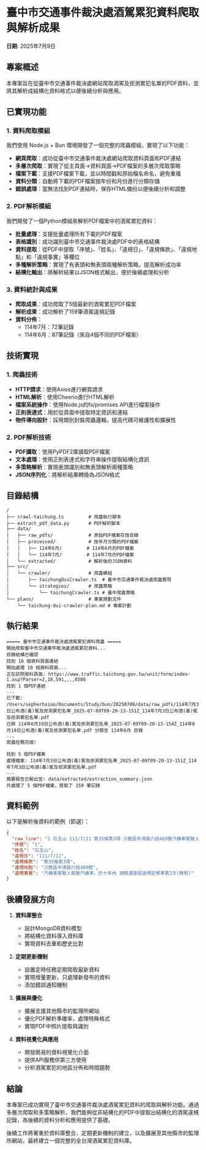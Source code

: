 # 臺中市交通事件裁決處酒駕累犯資料爬取與解析成果

**日期**: 2025年7月9日

## 專案概述

本專案旨在從臺中市交通事件裁決處網站爬取酒駕及拒測累犯名單的PDF資料，並將其解析成結構化資料格式以便後續分析與應用。

## 已實現功能

### 1. 資料爬取模組

我們使用 Node.js + Bun 環境開發了一個完整的爬蟲模組，實現了以下功能：

- **網頁爬取**：成功從臺中市交通事件裁決處網站爬取資料頁面和PDF連結
- **多層次爬取**：實現了從主頁面→資料頁面→PDF檔案的多層次爬取策略
- **檔案下載**：支援PDF檔案下載，並以時間戳和原始檔名命名，避免重複
- **資料分類**：自動將下載的PDF檔案按年份和月份進行分類存儲
- **錯誤處理**：當無法找到PDF連結時，保存HTML備份以便後續分析和調整

### 2. PDF解析模組

我們開發了一個Python模組來解析PDF檔案中的酒駕累犯資料：

- **批量處理**：支援批量處理所有下載的PDF檔案
- **表格識別**：成功識別臺中市交通事件裁決處PDF中的表格結構
- **資料提取**：從PDF中提取「序號」、「姓名」、「違規日」、「違規條款」、「違規地點」和「違規事實」等欄位
- **多種解析策略**：實現了有表頭和無表頭兩種解析策略，提高解析成功率
- **結構化輸出**：將解析結果以JSON格式輸出，便於後續處理和分析

### 3. 資料統計與成果

- **爬取成果**：成功爬取了5個最新的酒駕累犯PDF檔案
- **解析成果**：成功解析了159筆酒駕違規記錄
- **資料分佈**：
  - 114年7月：72筆記錄
  - 114年6月：87筆記錄（來自4個不同的PDF檔案）

## 技術實現

### 1. 爬蟲技術

- **HTTP請求**：使用Axios進行網頁請求
- **HTML解析**：使用Cheerio進行HTML解析
- **檔案系統操作**：使用Node.js的fs/promises API進行檔案操作
- **正則表達式**：用於從頁面中提取特定資訊和連結
- **物件導向設計**：採用類別封裝爬蟲邏輯，提高代碼可維護性和擴展性

### 2. PDF解析技術

- **PDF讀取**：使用PyPDF2庫讀取PDF檔案
- **文本處理**：使用正則表達式和字符串操作提取結構化資訊
- **多策略解析**：實現表頭識別和無表頭解析兩種策略
- **JSON序列化**：將解析結果轉換為JSON格式

## 目錄結構

```
/
├── crawl-taichung.ts         # 爬蟲執行腳本
├── extract_pdf_data.py       # PDF解析腳本
├── data/
│   ├── raw_pdfs/             # 原始PDF檔案存放目錄
│   ├── processed/            # 按年月分類的PDF檔案
│   │   ├── 114年6月/         # 114年6月的PDF檔案
│   │   └── 114年7月/         # 114年7月的PDF檔案
│   └── extracted/            # 解析後的JSON資料
├── src/
│   └── crawler/              # 爬蟲模組
│       ├── taichungDuiCrawler.ts  # 臺中市交通事件裁決處爬蟲實現
│       └── strategies/       # 爬蟲策略
│           └── taichungCrawler.ts # 臺中爬蟲策略
└── plans/                    # 專案規劃文件
    └── taichung-dui-crawler-plan.md # 專案計劃
```

## 執行結果

```
===== 臺中市交通事件裁決處酒駕累犯資料爬蟲 =====
開始爬取臺中市交通事件裁決處酒駕累犯資料...
目錄結構已確認
找到 10 個資料頁面連結
開始處理 10 個資料頁面...
正在訪問資料頁面: https://www.traffic.taichung.gov.tw/unit/form/index-1.asp?Parser=2,18,591,,,,6506
找到 1 個PDF連結
...
已下載: /Users/sepherhsiao/Documents/Study/bun/20250708/data/raw_pdfs/114年7月3日公布酒(毒)駕及拒測累犯名單_2025-07-09T09-20-13-151Z_114年7月3日公布酒(毒)駕及拒測累犯名單.pdf
已將 114年6月19日公布酒(毒)駕及拒測累犯名單_2025-07-09T09-20-13-154Z_114年6月19日公布酒(毒)駕及拒測累犯名單.pdf 分類至 114年6月 目錄
...
爬蟲任務完成!
```

```
找到 5 個PDF檔案
處理檔案: 114年7月3日公布酒(毒)駕及拒測累犯名單_2025-07-09T09-20-13-151Z_114年7月3日公布酒(毒)駕及拒測累犯名單.pdf
...
摘要報告已輸出至: data/extracted/extraction_summary.json
共處理了 5 個PDF檔案，提取了 159 筆記錄
```

## 資料範例

以下是解析後資料的範例（節選）：

```json
{
  "raw_line": "1 石玉山 111/7/11 第35條第3項 沙鹿區中清路六段489號汽機車駕駛人駕駛汽機車，於十年內",
  "序號": "1",
  "姓名": "石玉山",
  "違規日": "111/7/11",
  "違規條款": "第35條第3項",
  "違規地點": "沙鹿區中清路六段489號",
  "違規事實": "汽機車駕駛人駕駛汽機車，於十年內 酒精濃度超過規定標準第2次(無照)"
}
```

## 後續發展方向

1. **資料庫整合**
   - 設計MongoDB資料模型
   - 將結構化資料導入資料庫
   - 實現資料去重和歷史比對

2. **定期更新機制**
   - 設置定時任務定期爬取最新資料
   - 實現增量更新，只處理新發布的資料
   - 添加錯誤通知機制

3. **擴展與優化**
   - 擴展支援其他縣市的監理所網站
   - 優化PDF解析準確率，處理特殊格式
   - 實現PDF中照片提取與識別

4. **資料視覺化與應用**
   - 開發簡易的資料視覺化介面
   - 提供API服務供第三方使用
   - 分析酒駕累犯的地區分佈和時間趨勢

## 結論

本專案已成功實現了臺中市交通事件裁決處酒駕累犯資料的爬取與解析功能。通過多層次爬取和多策略解析，我們能夠從非結構化的PDF中提取出結構化的酒駕違規記錄，為後續的資料分析和應用提供了基礎。

後續工作將著重於資料庫整合、定期更新機制的建立，以及擴展至其他縣市的監理所網站，最終建立一個完整的全台灣酒駕累犯資料庫。
